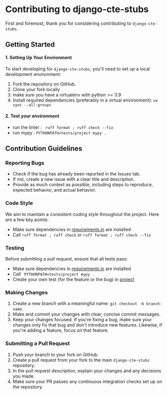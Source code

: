 # Contributing to django-cte-stubs

First and foremost, thank you for considering contributing to `django-cte-stubs`.

## Getting Started

#### 1. Setting Up Your Environment

To start developing for `django-cte-stubs`, you'll need to set up a local development environment:

1. Fork the repository on GitHub.
2. Clone your fork locally
3. make sure you have a virtualenv with python >= 3.9 
4. Install required dependencies (preferably in a virtual environment): `uv sync --all-groups`

#### 2. Test your environment

- run the linter : ` ruff format ; ruff check --fix`
- run mypy : `PYTHONPATH=tests/project mypy .`

## Contribution Guidelines

### Reporting Bugs

- Check if the bug has already been reported in the Issues tab.
- If not, create a new issue with a clear title and description.
- Provide as much context as possible, including steps to reproduce, expected behavior, and actual behavior.

### Code Style

We aim to maintain a consistent coding style throughout the project. Here are a few key points:

- Make sure dependencies in [requirements.in](tests%2Frequirements.in) are installed
- Call `ruff format ; ruff check` or `ruff format ; ruff check --fix`

### Testing

Before submitting a pull request, ensure that all tests pass:

- Make sure dependencies in [requirements.in](tests%2Frequirements.in) are installed
- Call ` PYTHONPATH=tests/project mypy .`
- Create your own test (for the feature or the bug) in [project](tests%2Fproject)

### Making Changes

1. Create a new branch with a meaningful name: `git checkout -b branch-name`.
2. Make and commit your changes with clear, concise commit messages.
3. Keep your changes focused. If you're fixing a bug, make sure your changes only fix that bug and don't introduce new features. Likewise, if you're adding a feature, focus on that feature.

### Submitting a Pull Request

1. Push your branch to your fork on GitHub.
2. Create a pull request from your fork to the main `django-cte-stubs` repository.
3. In the pull request description, explain your changes and any decisions you made.
4. Make sure your PR passes any continuous integration checks set up on the repository.
